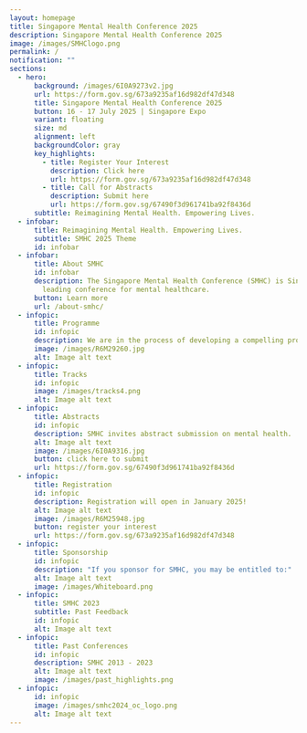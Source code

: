 ```yaml
---
layout: homepage
title: Singapore Mental Health Conference 2025
description: Singapore Mental Health Conference 2025
image: /images/SMHClogo.png
permalink: /
notification: ""
sections:
  - hero:
      background: /images/6I0A9273v2.jpg
      url: https://form.gov.sg/673a9235af16d982df47d348
      title: Singapore Mental Health Conference 2025
      button: 16 - 17 July 2025 | Singapore Expo
      variant: floating
      size: md
      alignment: left
      backgroundColor: gray
      key_highlights:
        - title: Register Your Interest
          description: Click here
          url: https://form.gov.sg/673a9235af16d982df47d348
        - title: Call for Abstracts
          description: Submit here
          url: https://form.gov.sg/67490f3d961741ba92f8436d
      subtitle: Reimagining Mental Health. Empowering Lives.
  - infobar:
      title: Reimagining Mental Health. Empowering Lives.
      subtitle: SMHC 2025 Theme
      id: infobar
  - infobar:
      title: About SMHC
      id: infobar
      description: The Singapore Mental Health Conference (SMHC) is Singapore's
        leading conference for mental healthcare.
      button: Learn more
      url: /about-smhc/
  - infopic:
      title: Programme
      id: infopic
      description: We are in the process of developing a compelling programme.
      image: /images/R6M29260.jpg
      alt: Image alt text
  - infopic:
      title: Tracks
      id: infopic
      image: /images/tracks4.png
      alt: Image alt text
  - infopic:
      title: Abstracts
      id: infopic
      description: SMHC invites abstract submission on mental health.
      alt: Image alt text
      image: /images/6I0A9316.jpg
      button: click here to submit
      url: https://form.gov.sg/67490f3d961741ba92f8436d
  - infopic:
      title: Registration
      id: infopic
      description: Registration will open in January 2025!
      alt: Image alt text
      image: /images/R6M25948.jpg
      button: register your interest
      url: https://form.gov.sg/673a9235af16d982df47d348
  - infopic:
      title: Sponsorship
      id: infopic
      description: "If you sponsor for SMHC, you may be entitled to:"
      alt: Image alt text
      image: /images/Whiteboard.png
  - infopic:
      title: SMHC 2023
      subtitle: Past Feedback
      id: infopic
      alt: Image alt text
  - infopic:
      title: Past Conferences
      id: infopic
      description: SMHC 2013 - 2023
      alt: Image alt text
      image: /images/past_highlights.png
  - infopic:
      id: infopic
      image: /images/smhc2024_oc_logo.png
      alt: Image alt text
---
```

